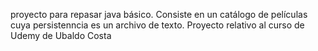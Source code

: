 proyecto para repasar java básico. Consiste en un catálogo de películas cuya persistenncia es un archivo de texto. Proyecto relativo al curso de Udemy de Ubaldo Costa
